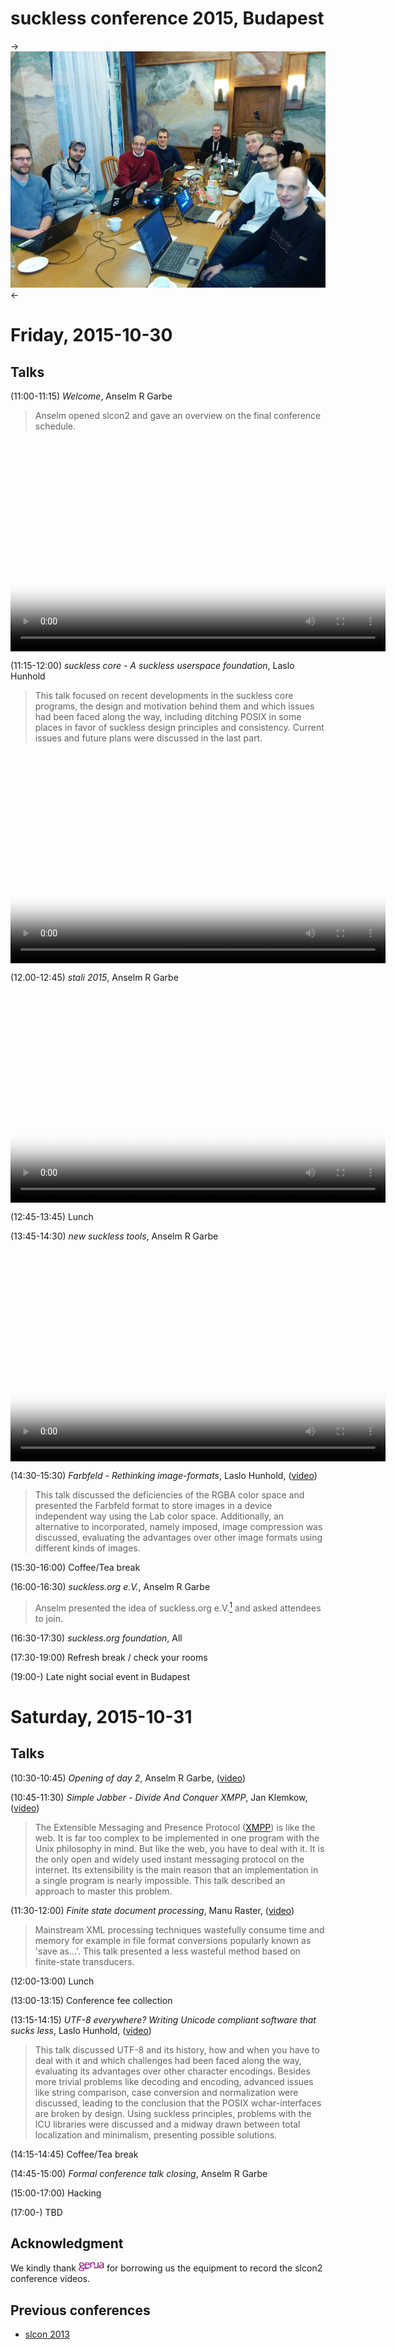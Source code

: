 suckless conference 2015, Budapest
==================================

->[![slcon2015 group photo](slcon2015-s.png)](slcon2015.png)<-

Friday, 2015-10-30
==================

Talks
-----

(11:00-11:15) *Welcome*, Anselm R Garbe

> Anselm opened slcon2 and gave an overview on the final conference schedule.

<video width="600" height="338" controls="" style="display:block;margin:0 auto" poster="http://dl.sta.li/slcon/2015/slcon-2015-00-arg-welcome.png">
        <source src="http://dl.sta.li/slcon/2015/slcon-2015-00-arg-welcome.webm" type="video/webm">
	<a href="http://dl.sta.li/slcon/2015/slcon-2015-00-arg-welcome.webm">slcon-2015-00-arg-welcome.webm</a>
</video>


(11:15-12:00) *suckless core - A suckless userspace foundation*, Laslo Hunhold

> This talk focused on recent developments in the suckless core
  programs, the design and motivation behind them and which issues had been
  faced along the way, including ditching POSIX in some places in favor of
  suckless design principles and consistency.
  Current issues and future plans were discussed in the last part.

<video width="600" height="338" controls="" style="display:block;margin:0 auto" poster="http://dl.sta.li/slcon/2015/slcon-2015-01-frign-suckless_core.png">
        <source src="http://dl.sta.li/slcon/2015/slcon-2015-01-frign-suckless_core.webm" type="video/webm">
	<a href="http://dl.sta.li/slcon/2015/slcon-2015-01-frign-suckless_core.webm">slcon-2015-01-frign-suckless_core.webm</a>
</video>


(12.00-12:45) *stali 2015*, Anselm R Garbe

<video width="600" height="338" controls="" style="display:block;margin:0 auto" poster="http://dl.sta.li/slcon/2015/slcon-2015-02-arg-stali_2015.png">
        <source src="http://dl.sta.li/slcon/2015/slcon-2015-02-arg-stali_2015.webm" type="video/webm">
	<a href="http://dl.sta.li/slcon/2015/slcon-2015-02-arg-stali_2015.webm">slcon-2015-02-arg-stali_2015.webm</a>
</video>


(12:45-13:45) Lunch

(13:45-14:30) *new suckless tools*, Anselm R Garbe

<video width="600" height="338" controls="" style="display:block;margin:0 auto" poster="http://dl.sta.li/slcon/2015/slcon-2015-03-arg-new_suckless_tools.png">
        <source src="http://dl.sta.li/slcon/2015/slcon-2015-03-arg-new_suckless_tools.webm" type="video/webm">
	<a href="http://dl.sta.li/slcon/2015/slcon-2015-03-arg-new_suckless_tools.webm">slcon-2015-03-arg-new_suckless_tools.webm</a>
</video>


(14:30-15:30) *Farbfeld - Rethinking image-formats*, Laslo Hunhold, ([video](http://dl.sta.li/slcon/2015/slcon-2015-04-frign-farbfeld.mts))

> This talk discussed the deficiencies of the RGBA color space and
  presented the Farbfeld format to store images in a device independent
  way using the Lab color space.
  Additionally, an alternative to incorporated, namely imposed, image
  compression was discussed, evaluating the advantages over other image
  formats using different kinds of images.

(15:30-16:00) Coffee/Tea break

(16:00-16:30) *suckless.org e.V.*, Anselm R Garbe

> Anselm presented the idea of suckless.org e.V.[<sup>1</sup>][1] and asked
  attendees to join.

(16:30-17:30) *suckless.org foundation*, All

(17:30-19:00) Refresh break / check your rooms

(19:00-) Late night social event in Budapest


Saturday, 2015-10-31
====================

Talks
-----

(10:30-10:45) *Opening of day 2*, Anselm R Garbe, ([video](http://dl.sta.li/slcon/2015/slcon-2015-06-arg-opening_of_day_2.mts))

(10:45-11:30) *Simple Jabber - Divide And Conquer XMPP*, Jan Klemkow, ([video](http://dl.sta.li/slcon/2015/slcon-2015-07-klenkow-simple_jabber.mts))

> The Extensible Messaging and Presence Protocol ([XMPP][2]) is like the web. It is
  far too complex to be implemented in one program with the Unix philosophy in mind.
  But like the web, you have to deal with it. It is the only open
  and widely used instant messaging protocol on the internet.
  Its extensibility is the main reason that an implementation in a single
  program is nearly impossible. This talk described an approach to master this problem.

(11:30-12:00) *Finite state document processing*, Manu Raster, ([video](http://dl.sta.li/slcon/2015/slcon-2015-08-raster-finite_state_document_processing.mts))

> Mainstream XML processing techniques wastefully consume time
  and memory for example in file format conversions popularly
  known as 'save as...'. This talk presented a less
  wasteful method based on finite-state transducers.

(12:00-13:00) Lunch

(13:00-13:15) Conference fee collection

(13:15-14:15) *UTF-8 everywhere? Writing Unicode compliant software that sucks less*, Laslo Hunhold, ([video](http://dl.sta.li/slcon/2015/slcon-2015-09-frign-utf-8_everywhere.mts))

> This talk discussed UTF-8 and its history, how and when you have to
  deal with it and which challenges had been faced along the way, evaluating
  its advantages over other character encodings.
  Besides more trivial problems like decoding and encoding, advanced
  issues like string comparison, case conversion and normalization were
  discussed, leading to the conclusion that the POSIX wchar-interfaces
  are broken by design.
  Using suckless principles, problems with the ICU libraries were discussed
  and a midway drawn between total localization and minimalism,
  presenting possible solutions.

(14:15-14:45) Coffee/Tea break

(14:45-15:00) *Formal conference talk closing*, Anselm R Garbe

(15:00-17:00) Hacking

(17:00-) TBD

Acknowledgment
--------------
We kindly thank [![genua GmbH](genua.png)](http://www.genua.eu) for
borrowing us the equipment to record the slcon2 conference videos.

Previous conferences
--------------------
* [slcon 2013](http://suckless.org/conference/2013)

[1]: https://en.wikipedia.org/wiki/Eingetragener_Verein
[2]: http://xmpp.org/
